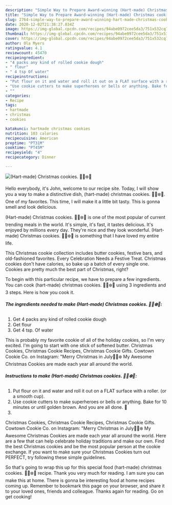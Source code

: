 ```yaml
---
description: "Simple Way to Prepare Award-winning (Hart-made) Christmas cookies. 🙂🎁❄️🎉"
title: "Simple Way to Prepare Award-winning (Hart-made) Christmas cookies. 🙂🎁❄️🎉"
slug: 2764-simple-way-to-prepare-award-winning-hart-made-christmas-cookies
date: 2020-12-02T21:38:27.034Z
image: https://img-global.cpcdn.com/recipes/94abe0972cee5da3/751x532cq70/hart-made-christmas-cookies-🙂🎁❄️🎉-recipe-main-photo.jpg
thumbnail: https://img-global.cpcdn.com/recipes/94abe0972cee5da3/751x532cq70/hart-made-christmas-cookies-🙂🎁❄️🎉-recipe-main-photo.jpg
cover: https://img-global.cpcdn.com/recipes/94abe0972cee5da3/751x532cq70/hart-made-christmas-cookies-🙂🎁❄️🎉-recipe-main-photo.jpg
author: Ola Myers
ratingvalue: 4.1
reviewcount: 45470
recipeingredient:
- "4 packs any kind of rolled cookie dough"
- " flour"
- " 4 tsp Of water"
recipeinstructions:
- "Put flour on it and water and roll it out on a FLAT surface with a roller. (or a smooth cup)."
- "Use cookie cutters to make superheroes or bells or anything. Bake for 10 minutes or until golden brown. And you are all done. 🙂"
- ""
categories:
- Recipe
tags:
- hartmade
- christmas
- cookies

katakunci: hartmade christmas cookies 
nutrition: 103 calories
recipecuisine: American
preptime: "PT31M"
cooktime: "PT45M"
recipeyield: "4"
recipecategory: Dinner

---
```



![(Hart-made) Christmas cookies. 🙂🎁❄️🎉](https://img-global.cpcdn.com/recipes/94abe0972cee5da3/751x532cq70/hart-made-christmas-cookies-🙂🎁❄️🎉-recipe-main-photo.jpg)

Hello everybody, it's John, welcome to our recipe site. Today, I will show you a way to make a distinctive dish, (hart-made) christmas cookies. 🙂🎁❄️🎉. One of my favorites. This time, I will make it a little bit tasty. This is gonna smell and look delicious.

(Hart-made) Christmas cookies. 🙂🎁❄️🎉 is one of the most popular of current trending meals in the world. It's simple, it's fast, it tastes delicious. It's enjoyed by millions every day. They're nice and they look wonderful. (Hart-made) Christmas cookies. 🙂🎁❄️🎉 is something that I have loved my entire life.

This Christmas cookie collection includes butter cookies, festive bars, and old-fashioned favorites. Every Celebration Needs a Festive Treat. Christmas cookies don&#39;t have calories, so bake up a batch of every single one. Cookies are pretty much the best part of Christmas, right?


To begin with this particular recipe, we have to prepare a few ingredients. You can cook (hart-made) christmas cookies. 🙂🎁❄️🎉 using 3 ingredients and 3 steps. Here is how you cook it.

<!--inarticleads1-->

##### The ingredients needed to make (Hart-made) Christmas cookies. 🙂🎁❄️🎉:

1. Get 4 packs any kind of rolled cookie dough
1. Get  flour
1. Get  4 tsp. Of water


This is probably my favorite cookie of all of the holiday cookies, so I&#39;m very excited. I&#39;m going to start with one stick of softened butter. Christmas Cookies, Christmas Cookie Recipes, Christmas Cookie Gifts. Cowtown Cookie Co. on Instagram: &#34;Merry Christmas in July🎄🎁❄️ My Awesome Christmas Cookies are made each year all around the world. 

<!--inarticleads2-->

##### Instructions to make (Hart-made) Christmas cookies. 🙂🎁❄️🎉:

1. Put flour on it and water and roll it out on a FLAT surface with a roller. (or a smooth cup).
1. Use cookie cutters to make superheroes or bells or anything. Bake for 10 minutes or until golden brown. And you are all done. 🙂
1. 


Christmas Cookies, Christmas Cookie Recipes, Christmas Cookie Gifts. Cowtown Cookie Co. on Instagram: &#34;Merry Christmas in July🎄🎁❄️ My Awesome Christmas Cookies are made each year all around the world. Here are a few that can help celebrate holiday traditions and make our own. Find the best Christmas cookies and be the most popular person at the cookie exchange. If you want to make sure your Christmas Cookies turn out PERFECT, try following these simple guidelines. 

So that's going to wrap this up for this special food (hart-made) christmas cookies. 🙂🎁❄️🎉 recipe. Thank you very much for reading. I am sure you can make this at home. There is gonna be interesting food at home recipes coming up. Remember to bookmark this page on your browser, and share it to your loved ones, friends and colleague. Thanks again for reading. Go on get cooking!
